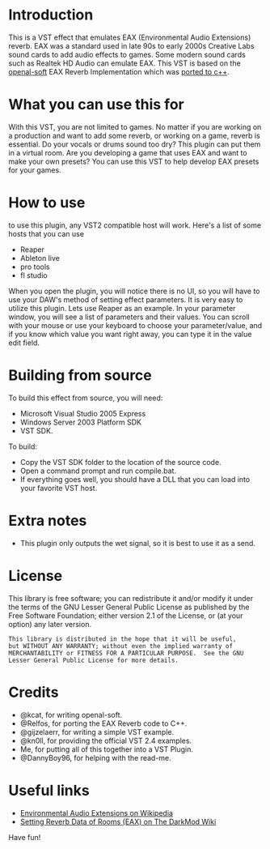 # Introduction
This is a VST effect that emulates EAX (Environmental Audio Extensions) reverb. EAX was a standard used in late 90s to early 2000s Creative Labs sound cards to add audio effects to games. Some modern sound cards such as Realtek HD Audio can emulate EAX. This VST is based on the [openal-soft](https://github.com/kcat/openal-soft) EAX Reverb Implementation which was [ported to c++](https://github.com/Relfos/EAXReverb).

# What you can use this for
With this VST, you are not limited to games. No matter if you are working on a production and want to add some reverb, or working on a game, reverb is essential. Do your vocals or drums sound too dry? This plugin can put them in a virtual room. Are you developing a game that uses EAX and want to make your own presets? You can use this VST to help develop EAX presets for your games.

# How to use
to use this plugin, any VST2 compatible host will work. Here's a list of some hosts that you can use

* Reaper
* Ableton live
* pro tools
* fl studio

When you open the plugin, you will notice there is no UI, so you will have to use your DAW's method of setting effect parameters.
It is very easy to utilize this plugin. Lets use Reaper as an example.
In your parameter window, you will see a list of parameters and their values. You can scroll with your mouse or use your keyboard to choose your parameter/value, and if you know which value you want right away, you can type it in the value edit field.

# Building from source
To build this effect from source, you will need:

* Microsoft Visual Studio 2005 Express
* Windows Server 2003 Platform SDK
* VST SDK.

To build:

* Copy the VST SDK folder to the location of the source code.
* Open a command prompt and run compile.bat.
* If everything goes well, you should have a DLL that you can load into your favorite VST host.

# Extra notes
* This plugin only outputs the wet signal, so it is best to use it as a send.

# License
This library is free software; you can redistribute it and/or
    modify it under the terms of the GNU Lesser General Public
    License as published by the Free Software Foundation; either
    version 2.1 of the License, or (at your option) any later version.

    This library is distributed in the hope that it will be useful,
    but WITHOUT ANY WARRANTY; without even the implied warranty of
    MERCHANTABILITY or FITNESS FOR A PARTICULAR PURPOSE.  See the GNU
    Lesser General Public License for more details.

# Credits
* @kcat, for writing openal-soft.
* @Relfos, for porting the EAX Reverb code to C++.
* @gijzelaerr, for writing a simple VST example.
* @kn0ll, for providing the official VST 2.4 examples.
* Me, for putting all of this together into a VST Plugin.
* @DannyBoy96, for helping with the read-me.

# Useful links
* [Environmental Audio Extensions on Wikipedia](https://en.wikipedia.org/wiki/Environmental_Audio_Extensions)
* [Setting Reverb Data of Rooms (EAX) on The DarkMod Wiki](http://wiki.thedarkmod.com/index.php?title=Setting_Reverb_Data_of_Rooms_(EAX))

Have fun!

